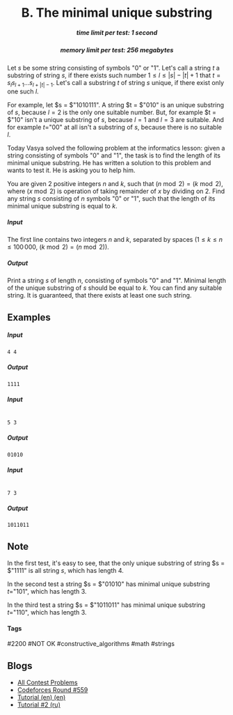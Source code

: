 <h1 style='text-align: center;'> B. The minimal unique substring</h1>

<h5 style='text-align: center;'>time limit per test: 1 second</h5>
<h5 style='text-align: center;'>memory limit per test: 256 megabytes</h5>

Let $s$ be some string consisting of symbols "0" or "1". Let's call a string $t$ a substring of string $s$, if there exists such number $1 \leq l \leq |s| - |t| + 1$ that $t = s_l s_{l+1} \ldots s_{l + |t| - 1}$. Let's call a substring $t$ of string $s$ unique, if there exist only one such $l$. 

For example, let $s = $"1010111". A string $t = $"010" is an unique substring of $s$, because $l = 2$ is the only one suitable number. But, for example $t = $"10" isn't a unique substring of $s$, because $l = 1$ and $l = 3$ are suitable. And for example $t =$"00" at all isn't a substring of $s$, because there is no suitable $l$.

Today Vasya solved the following problem at the informatics lesson: given a string consisting of symbols "0" and "1", the task is to find the length of its minimal unique substring. He has written a solution to this problem and wants to test it. He is asking you to help him.

You are given $2$ positive integers $n$ and $k$, such that $(n \bmod 2) = (k \bmod 2)$, where $(x \bmod 2)$ is operation of taking remainder of $x$ by dividing on $2$. Find any string $s$ consisting of $n$ symbols "0" or "1", such that the length of its minimal unique substring is equal to $k$.

##### Input

The first line contains two integers $n$ and $k$, separated by spaces ($1 \leq k \leq n \leq 100\,000$, $(k \bmod 2) = (n \bmod 2)$).

##### Output

Print a string $s$ of length $n$, consisting of symbols "0" and "1". Minimal length of the unique substring of $s$ should be equal to $k$. You can find any suitable string. It is guaranteed, that there exists at least one such string.

## Examples

##### Input


```text
4 4
```
##### Output


```text
1111
```
##### Input

```text

5 3

```
##### Output


```text
01010
```
##### Input

```text

7 3

```
##### Output


```text
1011011
```
## Note

In the first test, it's easy to see, that the only unique substring of string $s = $"1111" is all string $s$, which has length $4$.

In the second test a string $s = $"01010" has minimal unique substring $t =$"101", which has length $3$.

In the third test a string $s = $"1011011" has minimal unique substring $t =$"110", which has length $3$.



#### Tags 

#2200 #NOT OK #constructive_algorithms #math #strings 

## Blogs
- [All Contest Problems](../Codeforces_Round_559_(Div._1).md)
- [Codeforces Round #559](../blogs/Codeforces_Round_559.md)
- [Tutorial (en) (en)](../blogs/Tutorial_(en)_(en).md)
- [Tutorial #2 (ru)](../blogs/Tutorial_2_(ru).md)
